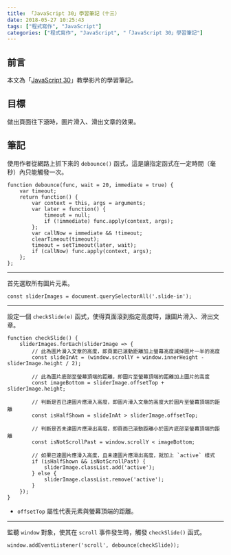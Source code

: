 ```yaml
---
title: 「JavaScript 30」學習筆記（十三）
date: 2018-05-27 10:25:43
tags: ["程式寫作", "JavaScript"]
categories: ["程式寫作", "JavaScript", "「JavaScript 30」學習筆記"]
---
```


## 前言
本文為「[JavaScript 30](https://javascript30.com/)」教學影片的學習筆記。

## 目標
做出頁面往下滾時，圖片滑入、滑出文章的效果。

## 筆記
使用作者從網路上抓下來的 `debounce()` 函式，這是讓指定函式在一定時間（毫秒）內只能觸發一次。
```JS
function debounce(func, wait = 20, immediate = true) {
    var timeout;
    return function() {
        var context = this, args = arguments;
        var later = function() {
            timeout = null;
            if (!immediate) func.apply(context, args);
        };
        var callNow = immediate && !timeout;
        clearTimeout(timeout);
        timeout = setTimeout(later, wait);
        if (callNow) func.apply(context, args);
    };
};
```
---
首先選取所有圖片元素。
```JS
const sliderImages = document.querySelectorAll('.slide-in');
```
---
設定一個 `checkSlide(e)` 函式，使得頁面滾到指定高度時，讓圖片滑入、滑出文章。
```JS
function checkSlide() {
    sliderImages.forEach(sliderImage => {
        // 此為圖片滑入文章的高度，即頁面已滾動距離加上螢幕高度減掉圖片一半的高度
        const slideInAt = (window.scrollY + window.innerHeight - sliderImage.height / 2);
        
        // 此為圖片底部至螢幕頂端的距離，即圖片至螢幕頂端的距離加上圖片的高度
        const imageBottom = sliderImage.offsetTop + sliderImage.height;

        // 判斷是否已達圖片應滑入高度，即圖片滑入文章的高度大於圖片至螢幕頂端的距離
        const isHalfShown = slideInAt > sliderImage.offsetTop;

        // 判斷是否未達圖片應滑出高度，即頁面已滾動距離小於圖片底部至螢幕頂端的距離
        const isNotScrollPast = window.scrollY < imageBottom;

        // 如果已達圖片應滑入高度，且未達圖片應滑出高度，就加上 `active` 樣式
        if (isHalfShown && isNotScrollPast) {
            sliderImage.classList.add('active');
        } else {
            sliderImage.classList.remove('active');
        }
    });
}
```
- `offsetTop` 屬性代表元素與螢幕頂端的距離。
---
監聽 `window` 對象，使其在 `scroll` 事件發生時，觸發 `checkSlide()` 函式。
```JS
window.addEventListener('scroll', debounce(checkSlide));
```